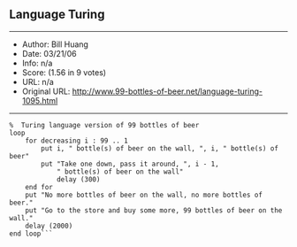 
## Language Turing ##
---
- Author: Bill Huang
- Date: 03/21/06
- Info: n/a
- Score:  (1.56 in 9 votes)
- URL: n/a
- Original URL: http://www.99-bottles-of-beer.net/language-turing-1095.html
---

```%  Bill Huang huan3816@email.adsb.on.ca
%  Turing language version of 99 bottles of beer
loop
    for decreasing i : 99 .. 1
        put i, " bottle(s) of beer on the wall, ", i, " bottle(s) of beer"
        put "Take one down, pass it around, ", i - 1,
            " bottle(s) of beer on the wall"
            delay (300)
    end for
    put "No more bottles of beer on the wall, no more bottles of beer."
    put "Go to the store and buy some more, 99 bottles of beer on the wall."
    delay (2000)
end loop```